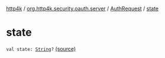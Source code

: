 [http4k](../../index.md) / [org.http4k.security.oauth.server](../index.md) / [AuthRequest](index.md) / [state](./state.md)

# state

`val state: `[`String`](https://kotlinlang.org/api/latest/jvm/stdlib/kotlin/-string/index.html)`?` [(source)](https://github.com/http4k/http4k/blob/master/http4k-security-oauth/src/main/kotlin/org/http4k/security/oauth/server/AuthRequest.kt#L14)